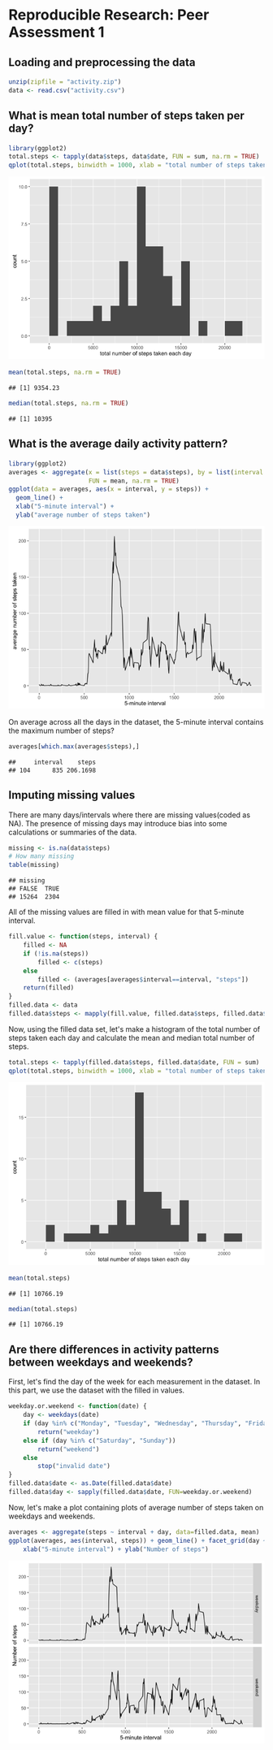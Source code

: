 # Reproducible Research: Peer Assessment 1


## Loading and preprocessing the data


```r
unzip(zipfile = "activity.zip")
data <- read.csv("activity.csv")
```

## What is mean total number of steps taken per day?


```r
library(ggplot2)
total.steps <- tapply(data$steps, data$date, FUN = sum, na.rm = TRUE)
qplot(total.steps, binwidth = 1000, xlab = "total number of steps taken each day")
```

![](PA1_template_files/figure-html/unnamed-chunk-2-1.png)

```r
mean(total.steps, na.rm = TRUE)
```

```
## [1] 9354.23
```

```r
median(total.steps, na.rm = TRUE)
```

```
## [1] 10395
```


## What is the average daily activity pattern?


```r
library(ggplot2)
averages <- aggregate(x = list(steps = data$steps), by = list(interval = data$interval),
                      FUN = mean, na.rm = TRUE)
ggplot(data = averages, aes(x = interval, y = steps)) +
  geom_line() + 
  xlab("5-minute interval") +
  ylab("average number of steps taken")
```

![](PA1_template_files/figure-html/unnamed-chunk-3-1.png)

On average across all the days in the dataset, the 5-minute interval contains the maximum number of steps?


```r
averages[which.max(averages$steps),]
```

```
##     interval    steps
## 104      835 206.1698
```

## Imputing missing values
There are many days/intervals where there are missing values(coded as NA). The presence of missing days may introduce bias into some calculations or summaries of the data.


```r
missing <- is.na(data$steps)
# How many missing
table(missing)
```

```
## missing
## FALSE  TRUE 
## 15264  2304
```

All of the missing values are filled in with mean value for that 5-minute interval.


```r
fill.value <- function(steps, interval) {
    filled <- NA
    if (!is.na(steps))
        filled <- c(steps)
    else
        filled <- (averages[averages$interval==interval, "steps"])
    return(filled)
}
filled.data <- data
filled.data$steps <- mapply(fill.value, filled.data$steps, filled.data$interval)
```
Now, using the filled data set, let's make a histogram of the total number of steps taken each day and calculate the mean and median total number of steps.


```r
total.steps <- tapply(filled.data$steps, filled.data$date, FUN = sum)
qplot(total.steps, binwidth = 1000, xlab = "total number of steps taken each day")
```

![](PA1_template_files/figure-html/unnamed-chunk-7-1.png)

```r
mean(total.steps)
```

```
## [1] 10766.19
```

```r
median(total.steps)
```

```
## [1] 10766.19
```

## Are there differences in activity patterns between weekdays and weekends?

First, let's find the day of the week for each measurement in the dataset. In this part, we use the dataset with the filled in values.


```r
weekday.or.weekend <- function(date) {
    day <- weekdays(date)
    if (day %in% c("Monday", "Tuesday", "Wednesday", "Thursday", "Friday"))
        return("weekday")
    else if (day %in% c("Saturday", "Sunday"))
        return("weekend")
    else
        stop("invalid date")
}
filled.data$date <- as.Date(filled.data$date)
filled.data$day <- sapply(filled.data$date, FUN=weekday.or.weekend)
```

Now, let's make a plot containing plots of average number of steps taken on weekdays and weekends.


```r
averages <- aggregate(steps ~ interval + day, data=filled.data, mean)
ggplot(averages, aes(interval, steps)) + geom_line() + facet_grid(day ~ .) +
    xlab("5-minute interval") + ylab("Number of steps")
```

![](PA1_template_files/figure-html/unnamed-chunk-9-1.png)
